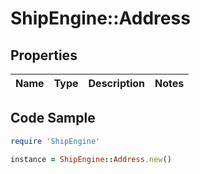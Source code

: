 # ShipEngine::Address

## Properties

Name | Type | Description | Notes
------------ | ------------- | ------------- | -------------

## Code Sample

```ruby
require 'ShipEngine'

instance = ShipEngine::Address.new()
```


